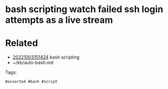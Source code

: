 # bash scripting watch failed ssh login attempts as a live stream

# Related

- [20221003151424](/zet/20221003151424/README.md) bash scripting
- ~/kb/auto-bash.md

Tags:

    #assorted #bash #script
